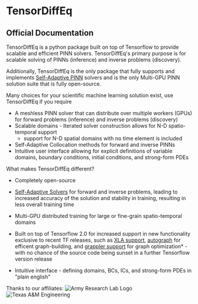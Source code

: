 TensorDiffEq 
============================
## Official Documentation

TensorDiffEq is a python package built on top of Tensorflow to provide scalable and efficient
PINN solvers. TensorDiffEq's primary purpose is for scalable solving of PINNs (inference) and 
inverse problems (discovery). 

Additionally, TensorDiffEq is the only package that fully supports and implements [Self-Adaptive PINN](https://arxiv.org/abs/2009.04544) solvers 
and is the only Multi-GPU PINN solution suite that is fully open-source. 

Many choices for your scientific machine learning solution exist, use TensorDiffEq if you require
- A meshless PINN solver that can distribute over multiple workers (GPUs) for
  forward problems (inference) and inverse problems (discovery)
- Scalable domains - Iterated solver construction allows for N-D spatio-temporal support
  - support for N-D spatial domains with no time element is included
- Self-Adaptive Collocation methods for forward and inverse PINNs
- Intuitive user interface allowing for explicit definitions of variable domains, 
  boundary conditions, initial conditions, and strong-form PDEs 
  
What makes TensorDiffEq different?
- Completely open-source
- [Self-Adaptive Solvers](https://arxiv.org/abs/2009.04544) for forward and inverse problems, leading to increased accuracy of the solution and stability in training, resulting in 
  less overall training time 
- Multi-GPU distributed training for large or fine-grain spatio-temporal domains
- Built on top of Tensorflow 2.0 for increased support in new functionality exclusive to recent TF releases, such as [XLA support](https://www.tensorflow.org/xla), 
[autograph](https://blog.tensorflow.org/2018/07/autograph-converts-python-into-tensorflow-graphs.html) for efficent graph-building, and [grappler support](https://www.tensorflow.org/guide/graph_optimization)
  for graph optimization* - with no chance of the source code being sunset in a further Tensorflow version release
  
- Intuitive interface - defining domains, BCs, ICs, and strong-form PDEs in "plain english"


Thanks to our affiliates:
![Army Research Lab Logo](../images/ARL-logo.jpg)
![Texas A&M Engineering](../images/engineering-logo.png)



